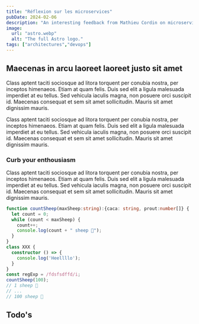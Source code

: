 ```yaml
---
title: "Réflexion sur les microservices"
pubDate: 2024-02-06
description: "An interesting feedback from Mathieu Cordin on microservices."
image:
  url: "astro.webp"
  alt: "The full Astro logo."
tags: ["architectures","devops"]
---
```


## Maecenas in arcu laoreet laoreet justo sit amet

Class aptent taciti sociosque ad litora torquent per conubia nostra, per
inceptos himenaeos. Etiam at quam felis. Duis sed elit a ligula malesuada
imperdiet at eu tellus. Sed vehicula iaculis magna, non posuere orci
suscipit id. Maecenas consequat et sem sit amet sollicitudin. Mauris sit
amet dignissim mauris.

Class aptent taciti sociosque ad litora torquent per conubia nostra, per
inceptos himenaeos. Etiam at quam felis. Duis sed elit a ligula malesuada
imperdiet at eu tellus. Sed vehicula iaculis magna, non posuere orci
suscipit id. Maecenas consequat et sem sit amet sollicitudin. Mauris sit
amet dignissim mauris.

### Curb your enthousiasm

Class aptent taciti sociosque ad litora torquent per conubia nostra, per
inceptos himenaeos. Etiam at quam felis. Duis sed elit a ligula malesuada
imperdiet at eu tellus. Sed vehicula iaculis magna, non posuere orci
suscipit id. Maecenas consequat et sem sit amet sollicitudin. Mauris sit
amet dignissim mauris.

```ts
function countSheep(maxSheep:string):{caca: string, prout:number[]} {
  let count = 0;
  while (count < maxSheep) {
    count++;
    console.log(count + " sheep 🐑");
  }
}
class XXX {
  constructor () => {
    console.log('Heellllo');
  }
}
const regExp = /fdsfsdffd/i;
countSheep(100);
// 1 sheep 🐑
// ...
// 100 sheep 🐑
```

## Todo's
